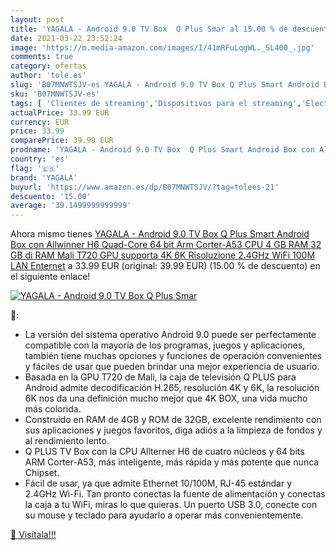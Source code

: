 ```yaml
---
layout: post
title: 'YAGALA - Android 9.0 TV Box  Q Plus Smar al 15.00 % de descuento'
date: 2021-03-22 23:52:24
image: 'https://m.media-amazon.com/images/I/41mRFuLqgWL._SL400_.jpg'
comments: true
category: ofertas
author: 'tole.es'
slug: 'B07MNWTSJV-es YAGALA - Android 9.0 TV Box Q Plus Smart Android Box con...'
sku: 'B07MNWTSJV-es'
tags: [ 'Clientes de streaming','Dispositivos para el streaming','Electrónica','Equipos de audio y Hi-Fi','android','yagala', ]
actualPrice: 33.99 EUR
currency: EUR
price: 33.99
comparePrice: 39.99 EUR
prodname: 'YAGALA - Android 9.0 TV Box  Q Plus Smart Android Box con Allwinner H6 Quad-Core 64 bit Arm Corter-A53 CPU 4 GB RAM 32 GB di RAM Mali T720 GPU supporta 4K 6K Risoluzione 2.4GHz WiFi 100M LAN Enternet'
country: 'es'
flag: '🇪🇸'
brand: 'YAGALA'
buyurl: 'https://www.amazon.es/dp/B07MNWTSJV/?tag=tolees-21'
descuento: '15.00'
average: '39.1499999999999'
---
```


Ahora mismo tienes [YAGALA - Android 9.0 TV Box  Q Plus Smart Android Box con Allwinner H6 Quad-Core 64 bit Arm Corter-A53 CPU 4 GB RAM 32 GB di RAM Mali T720 GPU supporta 4K 6K Risoluzione 2.4GHz WiFi 100M LAN Enternet](https://www.amazon.es/dp/B07MNWTSJV/?tag=tolees-21) a 33.99 EUR (original: 39.99 EUR) (15.00 %  de descuento) en el siguiente enlace!

[![YAGALA - Android 9.0 TV Box  Q Plus Smar](https://m.media-amazon.com/images/I/41mRFuLqgWL._SL400_.jpg)](https://www.amazon.es/dp/B07MNWTSJV/?tag=tolees-21)

🔎:

- La versión del sistema operativo Android 9.0 puede ser perfectamente compatible con la mayoría de los programas, juegos y aplicaciones, también tiene muchas opciones y funciones de operación convenientes y fáciles de usar que pueden brindar una mejor experiencia de usuario.
- Basada en la GPU T720 de Mali, la caja de televisión Q PLUS para Android admite decodificación H.265, resolución 4K y 6K, la resolución 6K nos da una definición mucho mejor que 4K BOX, una vida mucho más colorida.
- Construido en RAM de 4GB y ROM de 32GB, excelente rendimiento con sus aplicaciones y juegos favoritos, diga adiós a la limpieza de fondos y al rendimiento lento.
- Q PLUS TV Box con la CPU Allterner H6 de cuatro núcleos y 64 bits ARM Corter-A53, más inteligente, más rápida y más potente que nunca Chipset.
- Fácil de usar, ya que admite Ethernet 10/100M, RJ-45 estándar y 2.4GHz Wi-Fi. Tan pronto conectas la fuente de alimentación y conectas la caja a tu WiFi, miras lo que quieras. Un puerto USB 3.0, conecte con su mouse y teclado para ayudarlo a operar más convenientemente.

[🛒 Visítala!!!](https://www.amazon.es/dp/B07MNWTSJV/?tag=tolees-21)
